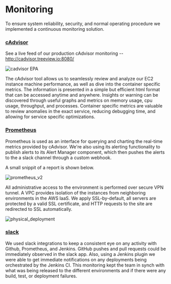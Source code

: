 # Monitoring

To ensure system reliability, security, and normal operating procedure we implemented a continuous monitoring solution. 

### [cAdvisor](https://github.com/google/cadvisor)

See a live feed of our production cAdvisor monitoring -- http://cadvisor.treeview.io:8080/

![cadvisor EPA](https://cloud.githubusercontent.com/assets/16209237/11935505/2d603a3c-a7d6-11e5-9ce9-dfa30b15107b.png)

The cAdvisor tool allows us to seamlessly review and analyze our EC2 instance machine performance, as well as dive into the container specific metrics. The information is presented in a simple but efficient html format that can be accessed anytime and anywhere. Insights or warning can be discovered through useful graphs and metrics on memory usage, cpu usage, throughput, and processes. Container specific metrics are valuable to review anomalies in the exact service, reducing debugging time, and allowing for service specific optimizations. 

### [Prometheus](http://prometheus.io/)

Prometheus is used as an interface for querying and charting the real-time metrics provided by cAdvisor. We're also using its alerting functionality to publish alerts to its Alert Manager component, which then pushes the alerts to the a slack channel through a custom webhook.

A small snippit of a report is shown below.

![prometheus_v2](https://cloud.githubusercontent.com/assets/16209237/11935668/1a9ed632-a7d7-11e5-96ab-56412accf422.png)

All administrative access to the environment is performed over secure VPN tunnel.  A VPC provides isolation of the instances from neighboring environments in the AWS IaaS. We apply SSL-by-default, all servers are protected by a valid SSL certificate, and HTTP requests to the site are redirected to SSL automatically.

![physical_deployment](https://cloud.githubusercontent.com/assets/16209237/11934954/06fd3b68-a7d3-11e5-8dbe-1b568917e655.png)

### [slack](https://slack.com/)

We used slack integrations to keep a consistent eye on any activity with Github, Prometheus, and Jenkins. GitHub pushes and pull requests could be immediately observed in the slack app. Also, using a Jenkins plugin we were able to get immediate notifications on any deployments being orchestrated by the Jenkins CI. This monitoring kept the team in synch with what was being released to the different environments and if there were any build, test, or deployment failures. 
